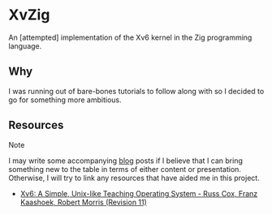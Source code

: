 # XvZig

An \[attempted\] implementation of the Xv6 kernel in the Zig programming
language.

## Why

I was running out of bare-bones tutorials to follow along with so I decided to
go for something more ambitious.

## Resources

> [!NOTE]
> I may write some accompanying [blog](https://jawad-ahmed.me) posts if I
> believe that I can bring something new to the table in terms of either
> content or presentation. Otherwise, I will try to link any resources that
> have aided me in this project.

- [Xv6: A Simple, Unix-like Teaching Operating System - Russ Cox, Franz Kaashoek, Robert Morris (Revision 11)](https://pdos.csail.mit.edu/6.828/2018/xv6/book-rev11.pdf)
